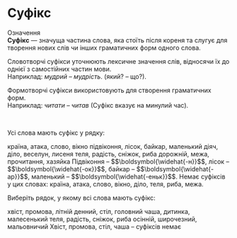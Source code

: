 # Суфікс


<div class="space">
<div class="eoz-wrap">
<span class="eoz">Означення</span>
<div class="eoz-text">
<b>Суфікс</b> — значуща частина слова, яка стоїть пiсля кореня та слугує для творення нових слiв чи iнших граматичних форм одного слова.
</div>
</div>
</div>


Словотворчi суфiкси уточнюють лексичне значення слiв, вiдносячи їх до однiєї з самостiйних частин мови.<br/>
Наприклад: <i>мудрий – мудрiсть</i>. (який? – що?).

Формотворчi суфiкси використовують для створення граматичних форм.<br/>
Наприклад: <i>читати – читав</i> (Суфiкс вказує на минулий час).



<br>
<quiz correctLabel="correct" incorrectLabel="incorrect" checkLabel="check">
    <question text="">
        <p>Усі слова мають суфікс у рядку:</p>
        <answer>країна, атака, слово, вікно</answer>
        <answer correct>підвіконня, лісок, байкар, маленький </answer>
        <answer>діяч, діло, веселун, лисеня</answer>
        <answer>теля, радість, сніжок, риба</answer>
        <answer>дорожній, межа, прочитання, хазяйка</answer>
        <explanation>
       Підвіконня – <span class="p1">$$\boldsymbol{\widehat{-н}}$$</span>, лісок – <span class="p1">$$\boldsymbol{\widehat{-ок}}$$</span>, байкар – <span class="p1">$$\boldsymbol{\widehat{-ар}}$$</span>, маленький – <span class="p1">$$\boldsymbol{\widehat{-еньк}}$$</span>. Немає суфіксів у цих словах: країна, атака, слово, вікно, діло, теля, риба, межа.
        </explanation>
    </question>
</quiz>


<br>
<quiz correctLabel="correct" incorrectLabel="incorrect" checkLabel="check">
    <question text="">
        <p>Виберіть рядок, у якому всі слова мають суфікс:</p>
        <answer>хвіст, промова, літній</answer>
        <answer correct>денний, стіл, головний</answer>
        <answer>чаша, дитинка, малесенький</answer>
        <answer>теля, радість, сніжок, риба</answer>
        <answer>осінній, широчезний, мальовничий</answer>
        <explanation>
       Хвіст, промова, стіл, чаша – суфіксів немає
        </explanation>
    </question>
</quiz>